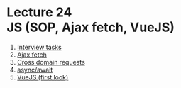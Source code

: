 <h1>
    Lecture 24<br>
    <b>JS</b> (SOP, Ajax fetch, VueJS)
</h1>

<ol>
    <li>
        <a href="./01.md">Interview tasks</a>
    </li>
    <li>
        <a href="02.md">Ajax fetch</a>
    </li>
    <li>
        <a href="03.md">Cross domain requests</a>
    </li>
    <li>
        <a href="04.md">async/await</a>
    </li>
    <li>
        <a href="05.md">VueJS (first look)</a>
    </li>
</ol>
